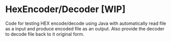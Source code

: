 # HexEncoder/Decoder [WIP]
Code for testing HEX encode/decode using Java with automatically read file as a input and produce encoded file as an output. Also provide the decoder to decode file back to it original form.
